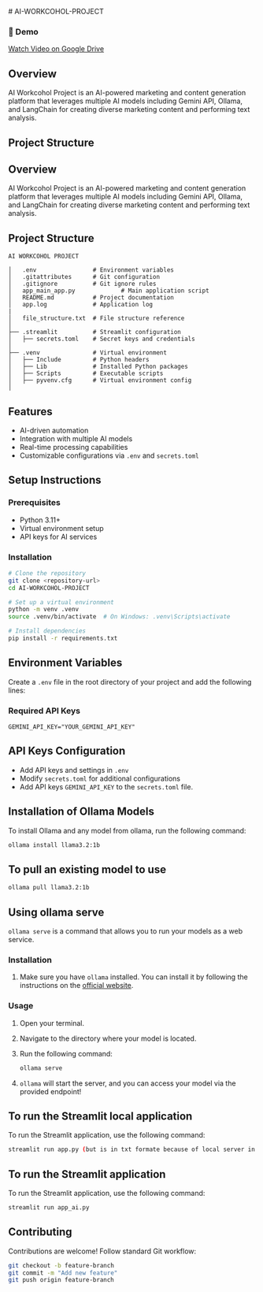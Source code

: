 ﻿﻿# AI-WORKCOHOL-PROJECT

### 🎥 Demo

[Watch Video on Google Drive](https://vizard.ai/share?code=0fA88F&susId=7805804&utm_source=export_share&utm_medium=export_share_copy_link&utm_campaign=export_share_copy_link)

## Overview
AI Workcohol Project is an AI-powered marketing and content generation platform that leverages multiple AI models including Gemini API, Ollama, and LangChain for creating diverse marketing content and performing text analysis.

## Project Structure



## Overview
AI Workcohol Project is an AI-powered marketing and content generation platform that leverages multiple AI models including Gemini API, Ollama, and LangChain for creating diverse marketing content and performing text analysis.


## Project Structure
```
AI WORKCOHOL PROJECT

│   .env                # Environment variables
│   .gitattributes      # Git configuration
│   .gitignore          # Git ignore rules
│   app_main_app.py             # Main application script
│   README.md           # Project documentation
│   app.log             # Application log
|
│   file_structure.txt  # File structure reference
│
├── .streamlit          # Streamlit configuration
│   ├── secrets.toml    # Secret keys and credentials
│
├── .venv               # Virtual environment
│   ├── Include         # Python headers
│   ├── Lib             # Installed Python packages
│   ├── Scripts         # Executable scripts
│   ├── pyvenv.cfg      # Virtual environment config
│

```


## Features
- AI-driven automation
- Integration with multiple AI models
- Real-time processing capabilities
- Customizable configurations via `.env` and `secrets.toml`


## Setup Instructions
### Prerequisites
- Python 3.11+
- Virtual environment setup
- API keys for AI services


### Installation
```sh
# Clone the repository
git clone <repository-url>
cd AI-WORKCOHOL-PROJECT

# Set up a virtual environment
python -m venv .venv
source .venv/bin/activate  # On Windows: .venv\Scripts\activate

# Install dependencies
pip install -r requirements.txt
```


## Environment Variables

Create a `.env` file in the root directory of your project and add the following lines:


### Required API Keys
```plaintext
GEMINI_API_KEY="YOUR_GEMINI_API_KEY"
```


## API Keys Configuration
- Add API keys and settings in `.env`
- Modify `secrets.toml` for additional configurations
- Add API keys `GEMINI_API_KEY` to the `secrets.toml` file.



## Installation of Ollama Models
To install Ollama and any model from ollama, run the following command:

```bash
ollama install llama3.2:1b

```


## To pull an existing model to use
```bash
ollama pull llama3.2:1b
```


## Using ollama serve

`ollama serve` is a command that allows you to run your models as a web service.



### Installation

1. Make sure you have `ollama` installed. You can install it by following the instructions on the [official website](https://ollama.com/docs/install).



### Usage

1. Open your terminal.
2. Navigate to the directory where your model is located.
3. Run the following command:
   
   ```bash
   ollama serve 
   ```

4. `ollama` will start the server, and you can access your model via the provided endpoint!


## To run the Streamlit local application

To run the Streamlit application, use the following command:

```bash
streamlit run app.py (but is in txt formate because of local server in app.txt)
```



## To run the Streamlit application

To run the Streamlit application, use the following command:

```bash
streamlit run app_ai.py
```



## Contributing
Contributions are welcome! Follow standard Git workflow:
```sh
git checkout -b feature-branch
git commit -m "Add new feature"
git push origin feature-branch
```
